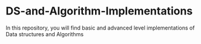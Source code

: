 # DS-and-Algorithm-Implementations
In this repository, you will find basic and advanced level implementations of Data structures and Algorithms
